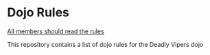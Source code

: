 Dojo Rules
==========
<a href="https://github.com/deadlyvipers">All members should read the rules</a>

This repository contains a list of dojo rules for the Deadly Vipers dojo

